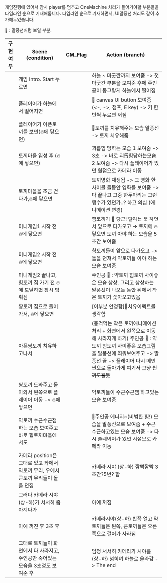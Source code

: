 게임진행에 있어서 잠시 player를 멈추고 CineMachine 처리가 들어가야할 부분들을 타임라인 순으로 기재해둡니다.
타임라인 순으로 기재하면서, UI말풍선 처리도 같이 추가해두었습니다.

💭 : 말풍선처럼 보일 부분.

| 구현여부 | Scene (condition)                                                                  | CM_Flag | Action (branch)                                                                                                                                                                                                                |
| -------- | ---------------------------------------------------------------------------------- | ------- | ------------------------------------------------------------------------------------------------------------------------------------------------------------------------------------------------------------------------------ |
|          | 게임 Intro. Start 누르면                                                           |         | 하늘 ~ 마굿깐까지 보여줌 -> 첫 마굿간 부분을 보여준 후에 주인공이 동그랗게 하늘에서 떨어짐                                                                                                                                     |
|          | 플레이어가 하늘에서 떨어지면                                                       |         | 💭 canvas UI button 보여줌(<-, ->, 점프, E key) -> 키 한번씩 누르면 꺼짐                                                                                                                                                       |
|          | 플레이어가 아픈토끼를 보면(🔥에 닿으면)                                            |         | 💭토끼를 치유해주는 모습 말풍선 -> 토끼 치유해줌                                                                                                                                                                               |
|          | 토끼마을 입성 후 (🔥에 닿으면)                                                     |         | 괴롭힘 당하는 모습 1 보여줌 -> 3초 -> 바로 괴롭힘당하는모습 2 보여줌 -> 다시 플레이어가 있던 원점으로 카메라 이동                                                                                                              |
|          | 토끼마을을 조금 걷다가,🔥에 닿으면                                                 |         | 토끼영화 재생됨 -> 그 영화 한사이클 돌동안 영화를 보여줌 -> 다 끝나고 그중 한두마리는 그런 맹수가 있던가..? 하고 의심 (애니메이션 변경)                                                                                        |
|          | 미니게임1 시작 전 🔥에 닿으면                                                      |         | 힘토끼가 💭 당근! 달라는 뜻 하면서 앞으로 다가오고 → 토끼에 🔥닿으면 토끼 아야 하는 모습을 5초간 보여줌                                                                                                                        |
|          | 미니게임2 시작 전 🔥에 닿으면                                                      |         | 힘토끼들이 앞으로 다가오고 -> 돌을 던져서 약토끼들 아야 하는 모습 보여줌                                                                                                                                                       |
|          | 미니게임2 끝나고, 힘토끼 집 가기 전 🔥에 도달하면 잠시 멈춰섬                      |         | 주인공 💭 : 약토끼 힘토끼 사이좋은 모습 상상. 그리고 상상하는 말풍선이 나오는 동안 뒤에서 작은 토끼가 쫓아오고있음                                                                                                             |
|          | 짱토끼 집으로 들어가서, 🔥에 닿으면                                                |         | [이부분 안정함]💭치유이펙트를 생각함                                                                                                                                                                                           |
|          | 아픈짱토끼 치유하고나서                                                            |         | (충격먹는 작은 토끼애니메이션 처리 + 화면에서 왼쪽으로 이동해 사라지게 하기) 주인공 💭 : 약토끼 힘토끼 사이좋은 모습그림을 말풍선에 띄워보여주고 -> 말풍선 끔 -> 플레이어 다시 메인씬으로 돌아가게 ~~여기서 그냥 씬 꺼도될듯~~ |
|          | 짱토끼 도와주고 돌아와서 왼쪽으로 플레이어 이동 -> 🔥에 닿으면                     |         | 약토끼들이 수근수근잼 하고있는 모습 보여줌                                                                                                                                                                                     |
|          | 약토끼 수근수근잼 하는 모습 보여주고 바로 힘토끼마을에서도                         |         | 💭주인공 에너지~(비범한 힘!) 모습을 말풍선으로 보여줌 + 수근수근하고있는 모습 보여줌 -> 다시 플레이어가 있던 지점으로 카메라 이동                                                                                              |
|          | 카메라 position은 그대로 있고 좌에서 약토끼 무리, 우에서 큰토끼 무리들이 돌을 던짐 |         | 카메라 시야 (상-하) 깜빡깜빡 3초간?5번? 함                                                                                                                                                                                     |
|          | 그러다 카메라 시야(상-하)가 서서히 좁아지다가                                      |         | 아예 꺼짐                                                                                                                                                                                                                      |
|          | 아예 꺼진 후 3초 후                                                                |         | 카메라시야(상-하) 반쯤 열고 약토끼들은 왼쪽, 큰토끼들은 오른쪽으로 걸어가 사라짐                                                                                                                                               |
|          | 그대로 토끼들이 화면에서 다 사라지고, 주인공만 죽어있는 모습을 3초정도 보여준 후   |         | 엄청 서서히 카메라가 시야를(상-하) 넓히며 하늘로 올라감 -> The end                                                                                                                                                             |

